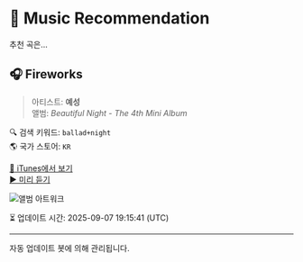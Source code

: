 
# 🎵 Music Recommendation

추천 곡은...

## 🎧 Fireworks  
> 아티스트: **예성**  
> 앨범: _Beautiful Night - The 4th Mini Album_  

🔍 검색 키워드: `ballad+night`  
🌎 국가 스토어: `KR`

[🔗 iTunes에서 보기](https://music.apple.com/kr/album/fireworks/1565271053?i=1565271062&uo=4)  
[▶️ 미리 듣기](https://audio-ssl.itunes.apple.com/itunes-assets/AudioPreview125/v4/03/83/18/03831804-8082-8fa9-dcb8-12dce0b79e24/mzaf_1231332971461460400.plus.aac.p.m4a)

![앨범 아트워크](https://is1-ssl.mzstatic.com/image/thumb/Music125/v4/ac/0a/43/ac0a437f-c0e4-4aef-a36f-e728c99091fd/Cover_YESUNG.jpg/100x100bb.jpg)

⏳ 업데이트 시간: 2025-09-07 19:15:41 (UTC)

---
자동 업데이트 봇에 의해 관리됩니다.
